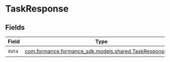 # TaskResponse


## Fields

| Field                                                                                               | Type                                                                                                | Required                                                                                            | Description                                                                                         |
| --------------------------------------------------------------------------------------------------- | --------------------------------------------------------------------------------------------------- | --------------------------------------------------------------------------------------------------- | --------------------------------------------------------------------------------------------------- |
| `data`                                                                                              | [com.formance.formance_sdk.models.shared.TaskResponseData](../../models/shared/TaskResponseData.md) | :heavy_check_mark:                                                                                  | N/A                                                                                                 |